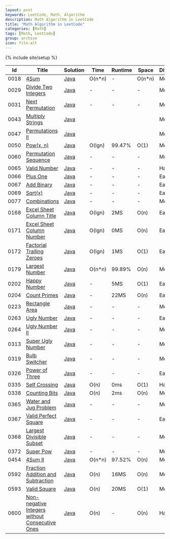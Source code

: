 ```yaml
---
layout: post
keywords: LeetCode, Math, Algorithm
description: Math Algorithm in LeetCode
title: "Math Algorithm in LeetCode"
categories: [Math]
tags: [Math, LeetCode]
group: archive
icon: file-alt
---
```

{% include site/setup %}

|Id  | Title  | Solution   | Time | Runtime |  Space | Difficulty  | Catagory|
 ------------ | ------------ | ------------ | ------------ | ------------ | ------------ | ------------ | ------------
|0018|[4Sum](https://leetcode.com/problems/4sum/) | [Java](https://e.srl/leetcode-18/)  | O(n\*n) |-| O(n\*n)  |  Medium |Math|
|0029|[Divide Two Integers](https://leetcode.com/problems/divide-two-integers/) | [Java](https://e.srl/leetcode-29/)  |-|-|-|  Medium |Math|
|0031|[Next Permutation](https://leetcode.com/problems/next-permutation) | [Java](https://e.srl/leetcode-31/)  |-|-|-|  Medium |Math|
|0043|[Multiply Strings](https://leetcode.com/problems/multiply-strings/) | [Java](https://e.srl/leetcode-43/)  ||||  Medium |Math|
|0047|[Permutations II](https://leetcode.com/problems/permutations-ii) | [Java](https://e.srl/leetcode-47/)  ||||  Medium |Math|
|0050|[Pow(x, n)](https://leetcode.com/problems/powx-n/) | [Java](https://e.srl/leetcode-50/)  | O(lgn) |99.47%| O(1)  |  Medium |Math|
|0060|[Permutation Sequence](https://leetcode.com/problems/permutation-sequence/) | [Java](https://e.srl/leetcode-60/)  |-|-|-|  Medium |Math|
|0065|[Valid Number](https://leetcode.com/problems/valid-number) | [Java](https://e.srl/leetcode-65/)  |-|-|-|  Hard |Math|
|0066|[Plus One](https://leetcode.com/problems/plus-one/) | [Java](https://e.srl/leetcode-66/)  |-|-|-|  Easy |Math|
|0067|[Add Binary](https://leetcode.com/problems/add-binary) | [Java](https://e.srl/leetcode-67/)  |-|-|-|  Easy |Math|
|0069|[Sqrt(x)](https://leetcode.com/problems/sqrtx) | [Java](https://e.srl/leetcode-69/)  |-|-|-|  Easy |Math|
|0077|[Combinations](https://leetcode.com/problems/combinations/) | [Java](https://e.srl/leetcode-77/)  |-|-|-|  Medium |Math|
|0168|[Excel Sheet Column Title](https://leetcode.com/problems/excel-sheet-column-title) | [Java](https://e.srl/leetcode-168/)  | O(lgn) |2MS| O(n)  |  Easy |Math|
|0171|[Excel Sheet Column Number](https://leetcode.com/problems/excel-sheet-column-number/) | [Java](https://e.srl/leetcode-171/)  | O(lgn) |0MS| O(n)  |  Easy |Math|
|0172|[Factorial Trailing Zeroes](https://leetcode.com/problems/factorial-trailing-zeroes/) | [Java](https://e.srl/leetcode-172/)  | O(lgn) |1MS| O(1)  |  Easy |Math|
|0179|[Largest Number](https://leetcode.com/problems/largest-number/) | [Java](https://e.srl/leetcode-179/)  | O(n\*n) |99.89%| O(n)  |  Medium |Math|
|0202|[Happy Number](https://leetcode.com/problems/happy-number/) | [Java](https://e.srl/leetcode-202/)  | - |5MS| O(1)  |  Easy |Math|
|0204|[Count Primes](https://leetcode.com/problems/count-primes/) | [Java](https://e.srl/leetcode-204/)  | - |22MS| O(n)  |  Easy |Math|
|0223|[Rectangle Area](https://leetcode.com/problems/rectangle-area/) | [Java](https://e.srl/leetcode-223/)  |-|-|-|  Medium |Math|
|0263|[Ugly Number](https://leetcode.com/problems/ugly-number) | [Java](https://e.srl/leetcode-263/)  |-|-|-|  Easy |Math|
|0264|[Ugly Number II](https://leetcode.com/problems/ugly-number-ii) | [Java](https://e.srl/leetcode-264/)  |-|-|-|  Medium |Math|
|0313|[Super Ugly Number](https://leetcode.com/problems/super-ugly-number) | [Java](https://e.srl/leetcode-313/)  |-|-|-|  Medium |Math|
|0319|[Bulb Switcher](https://leetcode.com/problems/bulb-switcher/) | [Java](https://e.srl/leetcode-319/)  |-|-|-|  Medium |Math|
|0326|[Power of Three](https://leetcode.com/problems/power-of-three/) | [Java](https://e.srl/leetcode-326/)  |-|-|-|  Easy |Math|
|0335|[Self Crossing](https://leetcode.com/problems/self-crossing) | [Java](https://e.srl/leetcode-335/)  | O(n) |0ms| O(1)  |  Hard |Math|
|0338|[Counting Bits](https://leetcode.com/problems/counting-bits/) | [Java](https://e.srl/leetcode-338/)  | O(n) |2ms| O(n)  |  Medium |Math|
|0365|[Water and Jug Problem](https://leetcode.com/problems/water-and-jug-problem/) | [Java](https://e.srl/leetcode-365/)  |-|-|-|Medium|Math|
|0367|[Valid Perfect Square](https://leetcode.com/problems/valid-perfect-square/) | [Java](https://e.srl/leetcode-367/)  |-|-|-|Easy|Math|
|0368|[Largest Divisible Subset](https://leetcode.com/problems/largest-divisible-subset/)|[Java](https://e.srl/leetcode-368/)|-|-|-|Medium|Math|
|0372|[Super Pow](https://leetcode.com/problems/super-pow/)|[Java](https://e.srl/leetcode-371/)|-|-|-|Medium|Math|
|0454|[4Sum II](https://leetcode.com/problems/4sum-ii/) | [Java](https://e.srl/leetcode-454/)  | O(n\*n) |97.52%| O(n)  |  Medium |Math|
|0592|[Fraction Addition and Subtraction](https://leetcode.com/problems/fraction-addition-and-subtraction/)| [Java](https://e.srl/leetcode-592/)  | O(n) |16MS| O(n)  |  Medium |Math|
|0593|[Valid Square](https://leetcode.com/problems/valid-square)| [Java](https://e.srl/leetcode-593/)  | O(n) |20MS| O(1)  |  Medium |Math|
|0600|[Non-negative Integers without Consecutive Ones](https://leetcode.com/problems/non-negative-integers-without-consecutive-ones/) | [Java](https://e.srl/leetcode-600/)  | O(n) |-| O(n)  |  Hard |Math|

